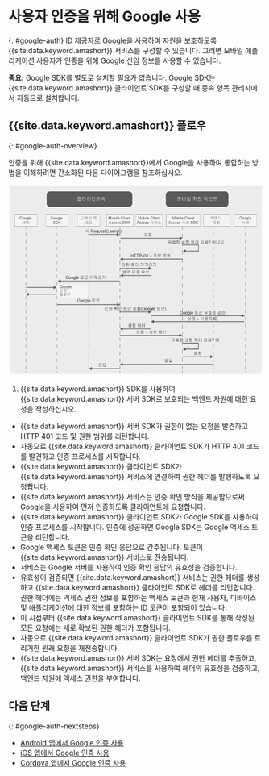 # 사용자 인증을 위해 Google 사용
{: #google-auth}
ID 제공자로 Google을 사용하여 자원을 보호하도록 {{site.data.keyword.amashort}} 서비스를 구성할 수 있습니다. 그러면 모바일 애플리케이션 사용자가 인증을 위해 Google 신임 정보를 사용할 수 있습니다. 

**중요:** Google SDK를 별도로 설치할 필요가 없습니다. Google SDK는 {{site.data.keyword.amashort}} 클라이언트 SDK를 구성할 때 종속 항목 관리자에서 자동으로 설치합니다. 

## {{site.data.keyword.amashort}} 플로우
{: #google-auth-overview}

인증을 위해 {{site.data.keyword.amashort}}에서 Google을 사용하여 통합하는 방법을 이해하려면 간소화된 다음 다이어그램을 참조하십시오. 

![이미지](images/mca-sequence-google.jpg)

1. {{site.data.keyword.amashort}} SDK를 사용하여 {{site.data.keyword.amashort}} 서버 SDK로 보호되는 백엔드 자원에 대한 요청을 작성하십시오. 
* {{site.data.keyword.amashort}} 서버 SDK가 권한이 없는 요청을 발견하고 HTTP 401 코드 및 권한 범위를 리턴합니다. 
* 자동으로 {{site.data.keyword.amashort}} 클라이언트 SDK가 HTTP 401 코드를 발견하고 인증 프로세스를 시작합니다. 
* {{site.data.keyword.amashort}} 클라이언트 SDK가 {{site.data.keyword.amashort}} 서비스에 연결하여 권한 헤더를 발행하도록 요청합니다. 
* {{site.data.keyword.amashort}} 서비스는 인증 확인 방식을 제공함으로써 Google을 사용하여 먼저 인증하도록 클라이언트에 요청합니다. 
* {{site.data.keyword.amashort}} 클라이언트 SDK가 Google SDK를 사용하여 인증 프로세스를 시작합니다. 인증에 성공하면 Google SDK는 Google 액세스 토큰을 리턴합니다. 
* Google 액세스 토큰은 인증 확인 응답으로 간주됩니다. 토큰이 {{site.data.keyword.amashort}} 서비스로 전송됩니다. 
* 서비스는 Google 서버를 사용하여 인증 확인 응답의 유효성을 검증합니다. 
* 유효성이 검증되면 {{site.data.keyword.amashort}} 서비스는 권한 헤더를 생성하고 {{site.data.keyword.amashort}} 클라이언트 SDK로 헤더를 리턴합니다. 권한 헤더에는 액세스 권한 정보를 포함하는 액세스 토큰과 현재 사용자, 디바이스 및 애플리케이션에 대한 정보를 포함하는 ID 토큰이 포함되어 있습니다. 
* 이 시점부터 {{site.data.keyword.amashort}} 클라이언트 SDK를 통해 작성된 모든 요청에는 새로 확보된 권한 헤더가 포함됩니다. 
* 자동으로 {{site.data.keyword.amashort}} 클라이언트 SDK가 권한 플로우를 트리거한 원래 요청을 재전송합니다. 
* {{site.data.keyword.amashort}} 서버 SDK는 요청에서 권한 헤더를 추출하고, {{site.data.keyword.amashort}} 서비스를 사용하여 헤더의 유효성을 검증하고, 백엔드 자원에 액세스 권한을 부여합니다. 

## 다음 단계
{: #google-auth-nextsteps}

* [Android 앱에서 Google 인증 사용](google-auth-android.html)
* [iOS 앱에서 Google 인증 사용](google-auth-ios.html)
* [Cordova 앱에서 Google 인증 사용](google-auth-cordova.html)
